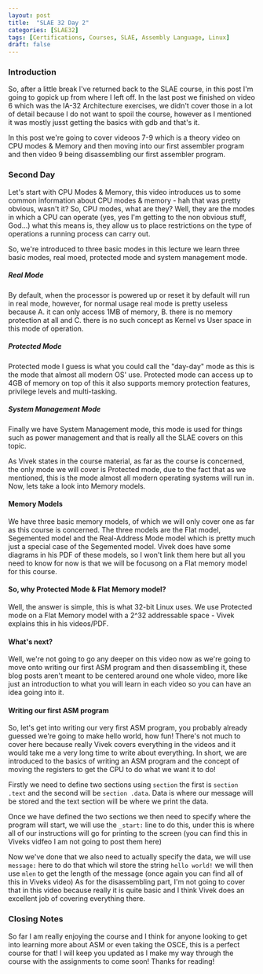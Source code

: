 ```yaml
---
layout: post
title:  "SLAE 32 Day 2"
categories: [SLAE32]
tags: [Certifications, Courses, SLAE, Assembly Language, Linux]
draft: false
---
```


### Introduction

So, after a little break I've returned back to the SLAE course, in this post I'm going to gopick up from where I left off. In the last post we finished on video 6 which was the IA-32 Architecture exercises, we didn't cover those in a lot of detail because I do not want to spoil the course, however as I mentioned it was mostly jusst getting the basics with gdb and that's it.

In this post we're going to cover videoos 7-9 which is a theory video on CPU modes & Memory and then moving into our first assembler program and then video 9 being disassembling our first assembler program.

### Second Day

Let's start with CPU Modes & Memory, this video introduces us to some common information about CPU modes & memory - hah that was pretty obvious, wasn't it? So, CPU modes, what are they? Well, they are the modes in which a CPU can operate (yes, yes I'm getting to the non obvious stuff, God...) what this means is, they allow us to place restrictions on the type of operations a running process can carry out.

So, we're introduced to three basic modes in this lecture we learn three basic modes, real moed, protected mode and system management mode. 

##### Real Mode

By default, when the processor is powered up or reset it by default will run in real mode, however, for normal usage real mode is pretty useless because A. it can only access 1MB of memory, B. there is no memory protection at all and C. there is no such concept as Kernel vs User space in this mode of operation.

##### Protected Mode

Protected mode I guess is what you could call the "day-day" mode as this is the mode that almost all modern OS' use. Protected mode can access up to 4GB of memory on top of this it also supports memory protection features, privilege levels and multi-tasking.

##### System Management Mode

Finally we have System Management mode, this mode is used for things such as power management and that is really all the SLAE covers on this topic.

As Vivek states in the course material, as far as the course is concerned, the only mode we will cover is Protected mode, due to the fact that as we mentioned, this is the mode almost all modern operating systems will run in. Now, lets take a look into Memory models.

#### Memory Models

We have three basic memory models, of which we will only cover one as far as this course is concerned. The three models are the Flat model, Segemented model and the Real-Address Mode model which is pretty much just a special case of the Segemented model. Vivek does have some diagrams in his PDF of these models, so I won't link them here but all you need to know for now is that we will be focusong on a Flat memory model for this course.

#### So, why Protected Mode & Flat Memory model?

Well, the answer is simple, this is what 32-bit Linux uses. We use Protected mode on a Flat Memory model with a 2^32 addressable space - Vivek explains this in his videos/PDF.

#### What's next?

Well, we're not going to go any deeper on this video now as we're going to move onto writing our first ASM program and then disassembling it, these blog posts aren't meant to be centered around one whole video, more like just an introduction to what you will learn in each video so you can have an idea going into it.

#### Writing our first ASM program

So, let's get into writing our very first ASM program, you probably already guessed we're going to make hello world, how fun! There's not much to cover here because really Vivek covers everything in the videos and it would take me a very long time to write about everything. In short, we are introduced to the basics of writing an ASM program and the concept of moving the registers to get the CPU to do what we want it to do! 

Firstly we need to define two sections using `section` the first is `section .text` and the second will be `section .data`. Data is where our message will be stored and the text section will be where we print the data.

Once we have defined the two sections we then need to specify where the program will start, we will use the `_start:` line to do this, under this is where all of our instructions will go for printing to the screen (you can find this in Viveks vidfeo I am not going to post them here)
 
Now we've done that we also need to actually specify the data, we will use `message:` here to do that which wil store the string `hello world!` we will then use `mlen` to get the length of the message (once again you can find all of this in Viveks video) As for the disassembling part, I'm not going to cover that in this video because really it is quite basic and I think Vivek does an excellent job of covering everything there.

### Closing Notes

So far I am really enjoying the course and I think for anyone looking to get into learning more about ASM or even taking the OSCE, this is a perfect course for that! I will keep you updated as I make my way through the course with the assignments to come soon! Thanks for reading!